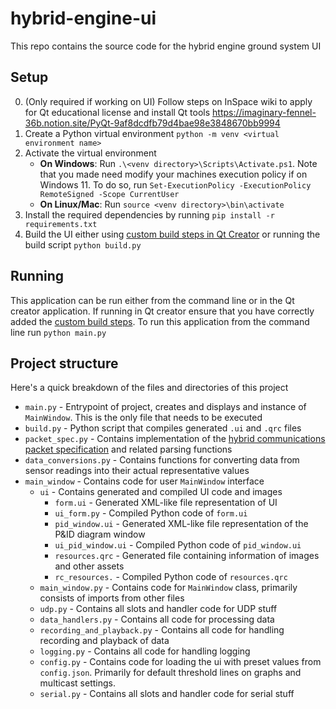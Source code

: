 # hybrid-engine-ui

This repo contains the source code for the hybrid engine ground system UI

## Setup 

0. (Only required if working on UI) Follow steps on InSpace wiki to apply for Qt educational license and install Qt tools https://imaginary-fennel-36b.notion.site/PyQt-9af8dcdfb79d4bae98e3848670bb9994
1. Create a Python virtual environment `python -m venv <virtual environment name>`
2. Activate the virtual environment
   - **On Windows**: Run `.\<venv directory>\Scripts\Activate.ps1`. Note that you made need modify your machines execution policy if on Windows 11. To do so, run `Set-ExecutionPolicy -ExecutionPolicy RemoteSigned -Scope CurrentUser`
   - **On Linux/Mac**: Run `source <venv directory>\bin\activate`
3. Install the required dependencies by running `pip install -r requirements.txt`
4. Build the UI either using [custom build steps in Qt Creator](https://github.com/CarletonURocketry/hybrid-engine-ui/pull/40) or running the build script `python build.py` 

## Running 
This application can be run either from the command line or in the Qt creator application. If running in Qt creator ensure that you have correctly added the [custom build steps](https://github.com/CarletonURocketry/hybrid-engine-ui/pull/40). To run this application from the command line run `python main.py`

## Project structure
Here's a quick breakdown of the files and directories of this project
- `main.py` - Entrypoint of project, creates and displays and instance of `MainWindow`. This is the only file that needs to be executed
- `build.py` - Python script that compiles generated `.ui` and `.qrc` files
- `packet_spec.py` - Contains implementation of the [hybrid communications packet specification](https://github.com/CarletonURocketry/hybrid-comm-format/) and related parsing functions
- `data_conversions.py` - Contains functions for converting data from sensor readings into their actual representative values
- `main_window` - Contains code for user `MainWindow` interface
  - `ui` - Contains generated and compiled UI code and images
    - `form.ui` - Generated XML-like file representation of UI
    - `ui_form.py` - Compiled Python code of `form.ui`
    - `pid_window.ui` - Generated XML-like file representation of the P&ID diagram window
    - `ui_pid_window.ui` - Compiled Python code of `pid_window.ui`
    - `resources.qrc` - Generated file containing information of images and other assets
    - `rc_resources.` - Compiled Python code of `resources.qrc`
  - `main_window.py` - Contains code for `MainWindow` class, primarily consists of imports from other files
  - `udp.py` - Contains all slots and handler code for UDP stuff
  - `data_handlers.py` - Contains all code for processing data
  - `recording_and_playback.py` - Contains all code for handling recording and playback of data
  - `logging.py` - Contains all code for handling logging
  - `config.py` - Contains code for loading the ui with preset values from `config.json`. Primarily for default threshold lines on graphs and multicast settings.
  - `serial.py` - Contains all slots and handler code for serial stuff
